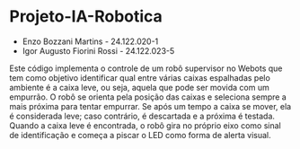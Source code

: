 # Projeto-IA-Robotica

- Enzo Bozzani Martins - 24.122.020-1
- Igor Augusto Fiorini Rossi - 24.122.023-5

Este código implementa o controle de um robô supervisor no Webots que tem como objetivo identificar qual entre várias caixas espalhadas pelo ambiente é a caixa leve, ou seja, aquela que pode ser movida com um empurrão. O robô se orienta pela posição das caixas e seleciona sempre a mais próxima para tentar empurrar. Se após um tempo a caixa se mover, ela é considerada leve; caso contrário, é descartada e a próxima é testada. Quando a caixa leve é encontrada, o robô gira no próprio eixo como sinal de identificação e começa a piscar o LED como forma de alerta visual.
